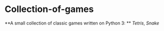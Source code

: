 # Collection-of-games
**A small collection of classic games written on Python 3: **
_Tetris_,
_Snake_

